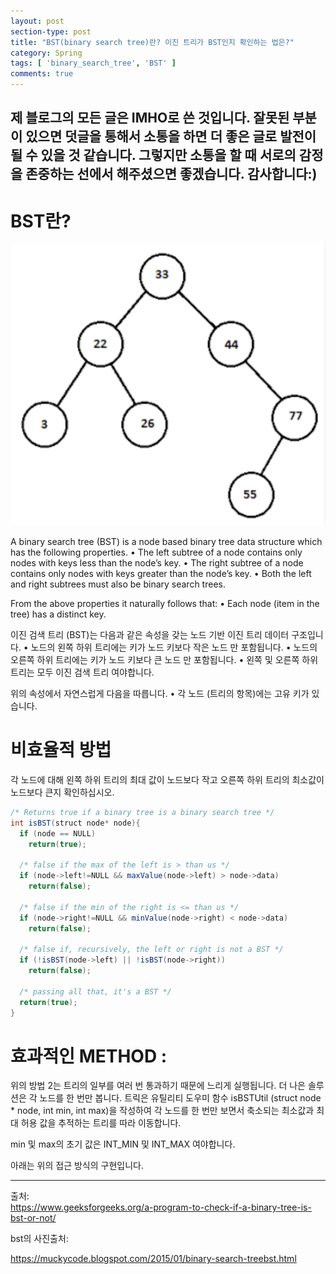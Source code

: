 ```yaml
---
layout: post
section-type: post
title: "BST(binary search tree)란? 이진 트리가 BST인지 확인하는 법은?"
category: Spring
tags: [ 'binary_search_tree', 'BST' ]
comments: true
---
```

제 블로그의 모든 글은 IMHO로 쓴 것입니다.
잘못된 부분이 있으면 덧글을 통해서 소통을 하면 더 좋은 글로 발전이 될 수 있을 것 같습니다.
그렇지만 소통을 할 때 서로의 감정을 존중하는 선에서 해주셨으면 좋겠습니다.
감사합니다:)
---

# BST란?
![bst](/images/2019-09-10-check_if_a_binary_tree_is_BST_or_not/binary-search-tree.png)




A binary search tree (BST) is a node based binary tree data structure which has the following properties.
• The left subtree of a node contains only nodes with keys less than the node’s key.
• The right subtree of a node contains only nodes with keys greater than the node’s key.
• Both the left and right subtrees must also be binary search trees.

From the above properties it naturally follows that:
• Each node (item in the tree) has a distinct key.


이진 검색 트리 (BST)는 다음과 같은 속성을 갖는 노드 기반 이진 트리 데이터 구조입니다.
• 노드의 왼쪽 하위 트리에는 키가 노드 키보다 작은 노드 만 포함됩니다.
• 노드의 오른쪽 하위 트리에는 키가 노드 키보다 큰 노드 만 포함됩니다.
• 왼쪽 및 오른쪽 하위 트리는 모두 이진 검색 트리 여야합니다.

위의 속성에서 자연스럽게 다음을 따릅니다.
• 각 노드 (트리의 항목)에는 고유 키가 있습니다.


# 비효율적 방법
각 노드에 대해 왼쪽 하위 트리의 최대 값이 노드보다 작고 오른쪽 하위 트리의 최소값이 노드보다 큰지 확인하십시오.


``` java
/* Returns true if a binary tree is a binary search tree */
int isBST(struct node* node){
  if (node == NULL)
  	return(true);

  /* false if the max of the left is > than us */
  if (node->left!=NULL && maxValue(node->left) > node->data)
  	return(false);

  /* false if the min of the right is <= than us */
  if (node->right!=NULL && minValue(node->right) < node->data)
  	return(false);

  /* false if, recursively, the left or right is not a BST */
  if (!isBST(node->left) || !isBST(node->right))
  	return(false);

  /* passing all that, it's a BST */
  return(true);
}

```

# 효과적인 METHOD :
위의 방법 2는 트리의 일부를 여러 번 통과하기 때문에 느리게 실행됩니다.
더 나은 솔루션은 각 노드를 한 번만 봅니다.
트릭은 유틸리티 도우미 함수 isBSTUtil (struct node * node, int min, int max)을 작성하여 각 노드를 한 번만 보면서
축소되는 최소값과 최대 허용 값을 추적하는 트리를 따라 이동합니다.

min 및 max의 초기 값은 INT_MIN 및 INT_MAX 여야합니다.

아래는 위의 접근 방식의 구현입니다.


---
출처:  
https://www.geeksforgeeks.org/a-program-to-check-if-a-binary-tree-is-bst-or-not/  

bst의 사진출처:

https://muckycode.blogspot.com/2015/01/binary-search-treebst.html  
